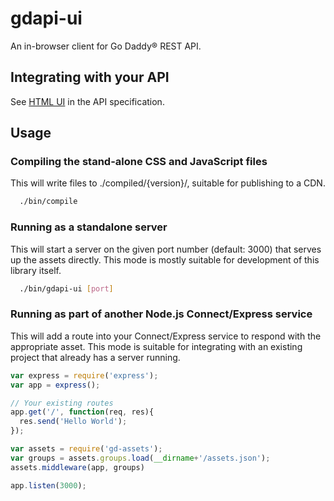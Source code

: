 gdapi-ui
========

An in-browser client for Go Daddy® REST API.

Integrating with your API
-------
See [HTML UI](https://github.com/godaddy/gdapi#html-ui) in the API specification.

Usage
--------

### Compiling the stand-alone CSS and JavaScript files
This will write files to ./compiled/{version}/, suitable for publishing to a CDN.

```bash
  ./bin/compile
```


### Running as a standalone server
This will start a server on the given port number (default: 3000) that serves up the assets directly.
This mode is mostly suitable for development of this library itself.

```bash
  ./bin/gdapi-ui [port]
```

### Running as part of another Node.js Connect/Express service
This will add a route into your Connect/Express service to respond with the appropriate asset.
This mode is suitable for integrating with an existing project that already has a server running.
```javascript
var express = require('express');
var app = express();

// Your existing routes
app.get('/', function(req, res){
  res.send('Hello World');
});

var assets = require('gd-assets');
var groups = assets.groups.load(__dirname+'/assets.json');
assets.middleware(app, groups)

app.listen(3000);
```
